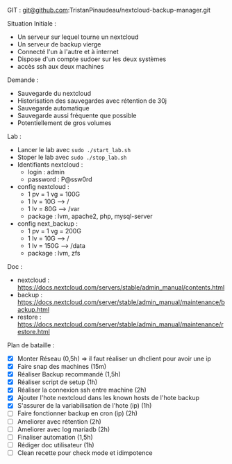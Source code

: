GIT : git@github.com:TristanPinaudeau/nextcloud-backup-manager.git

Situation Initiale :
- Un serveur sur lequel tourne un nextcloud
- Un serveur de backup vierge
- Connecté l'un à l'autre et à internet
- Dispose d'un compte sudoer sur les deux systèmes
- accès ssh aux deux machines

Demande :
- Sauvegarde du nextcloud
- Historisation des sauvegardes avec rétention de 30j
- Sauvegarde automatique
- Sauvegarde aussi fréquente que possible
- Potentiellement de gros volumes

Lab :
- Lancer le lab avec `sudo ./start_lab.sh`
- Stoper le lab avec `sudo ./stop_lab.sh`
- Identifiants nextcloud :
  * login : admin
  * password : P@ssw0rd
- config nextcloud :
  * 1 pv = 1 vg = 100G
  * 1 lv = 10G --> /
  * 1 lv = 80G --> /var
  * package : lvm, apache2, php, mysql-server
- config next_backup :
  * 1 pv = 1 vg = 200G
  * 1 lv = 10G  --> /
  * 1 lv = 150G --> /data
  * package : lvm, zfs

Doc :
- nextcloud : https://docs.nextcloud.com/servers/stable/admin_manual/contents.html
- backup : https://docs.nextcloud.com/server/stable/admin_manual/maintenance/backup.html
- restore : https://docs.nextcloud.com/server/stable/admin_manual/maintenance/restore.html

Plan de bataille :
- [x] Monter Réseau (0,5h) => il faut réaliser un dhclient pour avoir une ip
- [x] Faire snap des machines (15m)
- [x] Réaliser Backup recommandé (1,5h)
- [x] Réaliser script de setup (1h)
- [x] Réaliser la connexion ssh entre machine (2h)
- [x] Ajouter l'hote nextcloud dans les known hosts de l'hote backup
- [x] S'assurer de la variabilisation de l'hote (ip) (1h)
- [ ] Faire fonctionner backup en cron (ip) (2h)
- [ ] Ameliorer avec rétention (2h)
- [ ] Ameliorer avec log mariadb (2h)
- [ ] Finaliser automation (1,5h)
- [ ] Rédiger doc utilisateur (1h)
- [ ] Clean recette pour check mode et idimpotence
